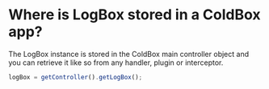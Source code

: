 # Where is LogBox stored in a ColdBox app?

The LogBox instance is stored in the ColdBox main controller object and you can retrieve it like so from any handler, plugin or interceptor.

```javascript
logBox = getController().getLogBox();
```

